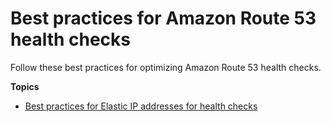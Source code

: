 # Best practices for Amazon Route 53 health checks<a name="best-practices-healthchecks"></a>

Follow these best practices for optimizing Amazon Route 53 health checks\.

**Topics**
+ [Best practices for Elastic IP addresses for health checks](best-practices-healthcheck-monitoring-endpoints.md)